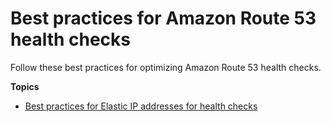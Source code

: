 # Best practices for Amazon Route 53 health checks<a name="best-practices-healthchecks"></a>

Follow these best practices for optimizing Amazon Route 53 health checks\.

**Topics**
+ [Best practices for Elastic IP addresses for health checks](best-practices-healthcheck-monitoring-endpoints.md)